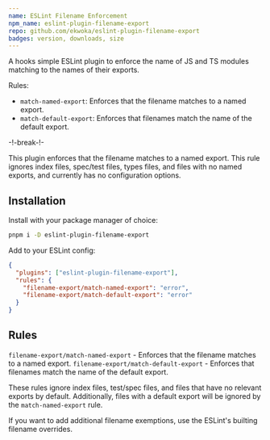 ```yaml
---
name: ESLint Filename Enforcement
npm_name: eslint-plugin-filename-export
repo: github.com/ekwoka/eslint-plugin-filename-export
badges: version, downloads, size
---
```


A hooks simple ESLint plugin to enforce the name of JS and TS modules matching to the names of their exports.

Rules:

- `match-named-export`: Enforces that the filename matches to a named export.
- `match-default-export`: Enforces that filenames match the name of the default export.

-!-break-!-

This plugin enforces that the filename matches to a named export. This rule ignores index files, spec/test files, types files, and files with no named exports, and currently has no configuration options.

## Installation

Install with your package manager of choice:

```bash
pnpm i -D eslint-plugin-filename-export
```

Add to your ESLint config:

```json
{
  "plugins": ["eslint-plugin-filename-export"],
  "rules": {
    "filename-export/match-named-export": "error",
    "filename-export/match-default-export": "error"
  }
}
```

## Rules

`filename-export/match-named-export` - Enforces that the filename matches to a named export.
`filename-export/match-default-export` - Enforces that filenames match the name of the default export.

These rules ignore index files, test/spec files, and files that have no relevant exports by default. Additionally, files with a default export will be ignored by the `match-named-export` rule.

If you want to add additional filename exemptions, use the ESLint's builting filename overrides.
